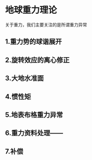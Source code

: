 # 地球重力理论
关于重力，我们主要关注的是所谓重力异常

## 1.重力势的球谐展开

## 2.旋转效应的离心修正

## 3.大地水准面

## 4.惯性矩

## 5.地表布格重力异常

## 6.重力资料处理——

## 7.补偿
<!--stackedit_data:
eyJoaXN0b3J5IjpbNjM4OTY3MTM0XX0=
-->